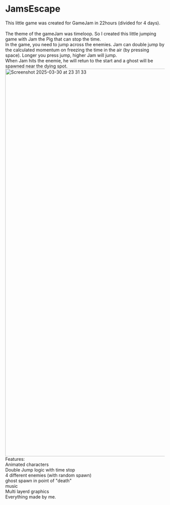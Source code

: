# JamsEscape
This little game was created for GameJam in 22hours (divided for 4 days). <br>
<br>
The theme of the gameJam was timeloop. So I created this little jumping game with Jam the Pig that can stop the time. <br> In the game, you need to jump across the enemies. Jam can double jump by the calculated momentum on freezing the time in the air (by pressing space). Longer you press jump, higher Jam will jump. <br> When Jam hits the enemie, he will retun to the start and a ghost will be spawned near the dying spot. 
<br>
<img width="1222" alt="Screenshot 2025-03-30 at 23 31 33" src="https://github.com/user-attachments/assets/ed870c08-dba0-451b-aca6-7cfb865b676d" />
<br>
Features:<br> Animated characters <br> Double Jump logic with time stop <br> 4 different enemies (with random spawn) <br> ghost spawn in point of "death" <br> music <br> Multi layerd graphics <br>
Everything made by me.

